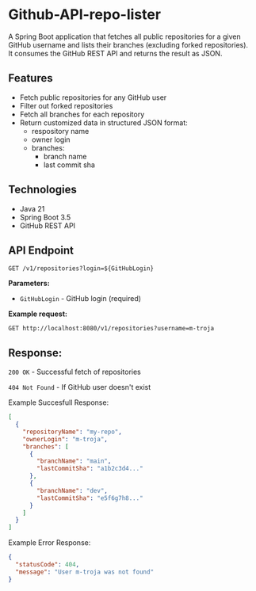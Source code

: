 # Github-API-repo-lister

A Spring Boot application that fetches all public repositories for a given GitHub username and lists their branches (excluding forked repositories).  
It consumes the GitHub REST API and returns the result as JSON.

## Features

- Fetch public repositories for any GitHub user
- Filter out forked repositories
- Fetch all branches for each repository
- Return customized data in structured JSON format:
	- respository name
	- owner login
	- branches:
		- branch name
		- last commit sha

## Technologies

- Java 21
- Spring Boot 3.5
- GitHub REST API

## API Endpoint

```GET /v1/repositories?login=${GitHubLogin}```

**Parameters:**

- `GitHubLogin` - GitHub login (required)

**Example request:**

```http
GET http://localhost:8080/v1/repositories?username=m-troja
```
## Response:

`200 OK` - Successful fetch of repositories

`404 Not Found` - If GitHub user doesn't exist


Example Succesfull Response:

```json
[
  {
    "repositoryName": "my-repo",
    "ownerLogin": "m-troja",
    "branches": [
      {
        "branchName": "main",
        "lastCommitSha": "a1b2c3d4..."
      },
      {
        "branchName": "dev",
        "lastCommitSha": "e5f6g7h8..."
      }
    ]
  }
]
```

Example Error Response:
```json
{
  "statusCode": 404,
  "message": "User m-troja was not found"
}
```